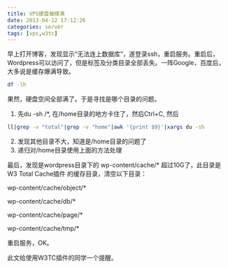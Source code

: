 ```yaml
---
title: VPS硬盘被撑满
date: 2013-04-12 17:12:26
categories: server
tags: [vps,w3tc]
---
```

早上打开博客，发现显示“无法连上数据库”，遂登录ssh，重启服务。重启后，Wordpress可以访问了，但是标签及分类目录全部丢失。一阵Google，百度后，大多说是缓存爆满导致。


``` bash
df -lh
```

果然，硬盘空间全部满了。于是寻找是哪个目录的问题。

1. 先du -sh /*, 在/home目录的地方卡住了，然后Ctrl+C, 然后


``` bash
ll|grep -v "total"|grep -v "home"|awk '{print $9}'|xargs du -sh
```

2. 发现其他目录不大，知道是/home目录的问题了
3. 递归对/home目录使用上面的方法处理

最后，发现是wordpress目录下的 wp-content/cache/* 超过10G了，此目录是 W3 Total Cache插件 的缓存目录，清空以下目录：

wp-content/cache/object/*

wp-content/cache/db/*

wp-content/cache/page/*

wp-content/cache/tmp/*

重启服务，OK。

此文给使用W3TC插件的同学一个提醒。